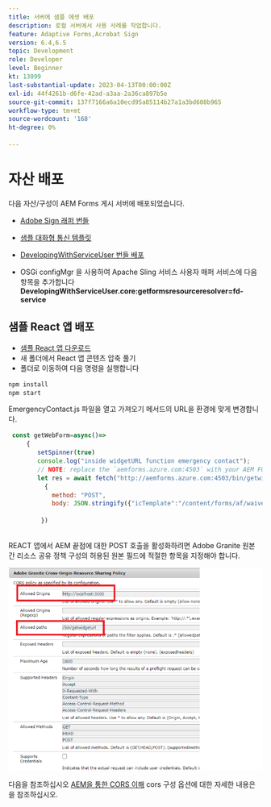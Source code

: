 ```yaml
---
title: 서버에 샘플 에셋 배포
description: 로컬 서버에서 사용 사례를 작업합니다.
feature: Adaptive Forms,Acrobat Sign
version: 6.4,6.5
topic: Development
role: Developer
level: Beginner
kt: 13099
last-substantial-update: 2023-04-13T00:00:00Z
exl-id: 44f4261b-d6fe-42ad-a3aa-2a36ca897b5e
source-git-commit: 137f7166a6a10ecd95a85114b27a1a3bd608b965
workflow-type: tm+mt
source-wordcount: '168'
ht-degree: 0%

---
```


# 자산 배포

다음 자산/구성이 AEM Forms 게시 서버에 배포되었습니다.

* [Adobe Sign 래퍼 번들](assets/AcrobatSign.core-1.0.0-SNAPSHOT.jar)

* [샘플 대화형 통신 템플릿](assets/waiver-interactive-communication.zip)
* [DevelopingWithServiceUser 번들 배포](https://experienceleague.adobe.com/docs/experience-manager-learn/assets/developingwithserviceuser.zip)
* OSGi configMgr 을 사용하여 Apache Sling 서비스 사용자 매퍼 서비스에 다음 항목을 추가합니다
  **DevelopingWithServiceUser.core:getformsresourceresolver=fd-service**

## 샘플 React 앱 배포

* [샘플 React 앱 다운로드](assets/mult-step-form1.zip)
* 새 폴더에서 React 앱 콘텐츠 압축 풀기
* 폴더로 이동하여 다음 명령을 실행합니다

```java
npm install
npm start
```

EmergencyContact.js 파일을 열고 가져오기 메서드의 URL을 환경에 맞게 변경합니다.


```javascript
 const getWebForm=async()=>
     {
        setSpinner(true)
        console.log("inside widgetURL function emergency contact");
        // NOTE: replace the `aemforms.azure.com:4503` with your AEM FORM server
        let res = await fetch("http://aemforms.azure.com:4503/bin/getwidgeturl",
          {
            method: "POST",
            body: JSON.stringify({"icTemplate":"/content/forms/af/waiver/waiver/channels/print","waiver":formData})
                     
         })
 
```

REACT 앱에서 AEM 끝점에 대한 POST 호출을 활성화하려면 Adobe Granite 원본 간 리소스 공유 정책 구성의 허용된 원본 필드에 적절한 항목을 지정해야 합니다.

![cors-set](assets/cors-settings.png)

다음을 참조하십시오 [AEM을 통한 CORS 이해](https://experienceleague.adobe.com/docs/experience-manager-learn/foundation/security/understand-cross-origin-resource-sharing.html) cors 구성 옵션에 대한 자세한 내용은 을 참조하십시오.
